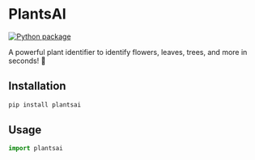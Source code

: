 # PlantsAI

[![Python package](https://github.com/PlantsAI/plantsai/actions/workflows/python-package.yml/badge.svg)](https://github.com/PlantsAI/plantsai/actions/workflows/python-package.yml)

A powerful plant identifier to identify flowers, leaves, trees, and more in seconds! 🌱

## Installation

```bash
pip install plantsai
```

## Usage

```python
import plantsai
```
